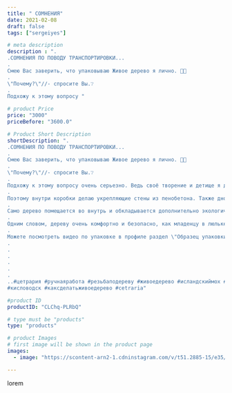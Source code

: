 ```yaml
---
title: " СОМНЕНИЯ"
date: 2021-02-08
draft: false
tags: ["sergeiyes"]

# meta description
description : ".
.СОМНЕНИЯ ПО ПОВОДУ ТРАНСПОРТИРОВКИ...
.
Смею Вас заверить, что упаковываю Живое дерево я лично. 👨‍🎓
.
\"Почему?\"//- спросите Вы.❔
.
Подхожу к этому вопросу "

# product Price
price: "3000"
priceBefore: "3600.0"

# Product Short Description
shortDescription: ".
.СОМНЕНИЯ ПО ПОВОДУ ТРАНСПОРТИРОВКИ...
.
Смею Вас заверить, что упаковываю Живое дерево я лично. 👨‍🎓
.
\"Почему?\"//- спросите Вы.❔
.
Подхожу к этому вопросу очень серьезно. Ведь своё творение и детище я должен беречь и Вы должны получили посылку в целости и сохранности.🎁
. 
Поэтому внутри коробки делаю укрепляющие стены из пенобетона. Также дно и крышка сделаны из того же материала.📦
.
Само дерево помещается во внутрь и обкладывается дополнительно экологически чистым сеном.📬
.
Одним словом, дереву очень комфортно и безопасно, как младенцу в люльке.👼
.
Можете посмотреть видео по упаковке в профиле раздел \"Образец упаковки\".📽
.
.
.
.
.
.
..#цетрария #ручнаяработа #резьбаподереву #живоедерево #исландскиймох #пятигорск #КРЫМ #Севастополь #железноводск #ставрополь #антисептик #подарок #cetrariya #grad_masterov #друзья #сувенир #природныйантибиотик #купитьцетрарию #лучшийподарок #необыкновнныйподарок
#кисловодск #каксделатьживоедерево #cetraria"

#product ID
productID: "CLChq-PLRbQ"

# type must be "products"
type: "products"

# product Images
# first image will be shown in the product page
images:
  - image: "https://scontent-arn2-1.cdninstagram.com/v/t51.2885-15/e35/146703576_238449137763518_6413216487073754379_n.jpg?se=8&tp=1&_nc_ht=scontent-arn2-1.cdninstagram.com&_nc_cat=102&_nc_ohc=ByhChidk2EwAX_zEo6E&ccb=7-4&oh=ffe5f72e508e3a930b903e9464a9dfd5&oe=6083089F&_nc_sid=86f79a&ig_cache_key=MjUwNDcxMjQzMTM1MDkxMjcyMA%3D%3D.2-ccb7-4"

---
```

lorem
